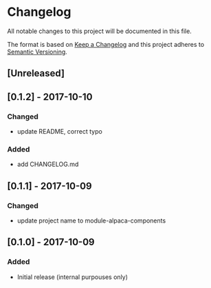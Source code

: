 # Changelog
All notable changes to this project will be documented in this file.

The format is based on [Keep a Changelog](http://keepachangelog.com/en/1.0.0/)
and this project adheres to [Semantic Versioning](http://semver.org/spec/v2.0.0.html).

## [Unreleased]

## [0.1.2] - 2017-10-10
### Changed
 - update README, correct typo

### Added
 - add CHANGELOG.md

## [0.1.1] - 2017-10-09
### Changed
 - update project name to module-alpaca-components

## [0.1.0] - 2017-10-09
### Added
 - Initial release (internal purpouses only)
